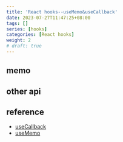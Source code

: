 ```yaml
---
title: 'React hooks--useMemo&useCallback'
date: 2023-07-27T11:47:25+08:00
tags: []
series: [hooks]
categories: [React hooks]
weight: 2
# draft: true
---
```


## memo

## other api
## reference

- [useCallback](https://react.dev/reference/react/useCallback)
- [useMemo](https://react.dev/reference/react/useMemo)
